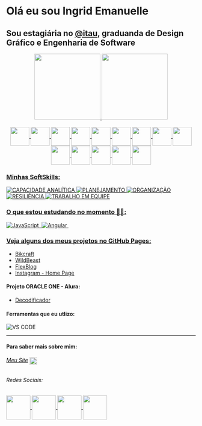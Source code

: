 # Olá eu sou Ingrid Emanuelle


## Sou estagiária no [@itau](https://www.itau.com.br/), graduanda de Design Gráfico e Engenharia de Software

<div align="center">
  
  <a href="https://github.com/ingridengdesign">
  
  <img height="175em" src="https://github-readme-stats.vercel.app/api?username=ingridengdesign&show_icons=true&theme=monokai&include_all_commits=true&count_private=true"/>
  <img height="175em" src="https://github-readme-stats.vercel.app/api/top-langs/?username=ingridengdesign&layout=compact&langs_count=7&theme=monokai"/>
  
</div>
  
<div style="display:inline_block" align="center"><br>
  
  <img align="center" width="50" src="https://cdn.jsdelivr.net/gh/devicons/devicon/icons/figma/figma-original.svg" />
  <img align="center" width="50" src="https://cdn.jsdelivr.net/gh/devicons/devicon/icons/java/java-original-wordmark.svg">
  <img align="center" width="50" src="https://cdn.jsdelivr.net/gh/devicons/devicon/icons/python/python-original-wordmark.svg">
  <img align="center" width="50" src="https://cdn.jsdelivr.net/gh/devicons/devicon/icons/html5/html5-original-wordmark.svg">
  <img align="center" width="50" src="https://cdn.jsdelivr.net/gh/devicons/devicon/icons/css3/css3-original-wordmark.svg">
  <img align="center" width="50" src="https://cdn.jsdelivr.net/gh/devicons/devicon/icons/javascript/javascript-plain.svg">
  <img align="center" width="50" src="https://cdn.jsdelivr.net/gh/devicons/devicon/icons/bootstrap/bootstrap-plain-wordmark.svg">
  <img align="center" width="50" src="https://cdn.jsdelivr.net/gh/devicons/devicon/icons/jquery/jquery-original-wordmark.svg">
  <img align="center" width="50" src="https://cdn.jsdelivr.net/gh/devicons/devicon/icons/php/php-original.svg"> 
  <img align="center" width="50" src="https://cdn.jsdelivr.net/gh/devicons/devicon/icons/mysql/mysql-original-wordmark.svg" />
  <img align="center" width="50" src="https://cdn.jsdelivr.net/gh/devicons/devicon/icons/angularjs/angularjs-original.svg" />
  <img align="center" width="50" src="https://cdn.jsdelivr.net/gh/devicons/devicon/icons/typescript/typescript-original.svg" />
  <img align="center" width="50" src="https://cdn.jsdelivr.net/gh/devicons/devicon/icons/spring/spring-original.svg" />
  <img align="center" width="50" src="https://cdn.jsdelivr.net/gh/devicons/devicon/icons/react/react-original.svg" />

</div>

### Minhas SoftSkills:

![CAPACIDADE ANALÍTICA](https://img.shields.io/badge/-CAPACIDADE%20ANAL%C3%8DTICA-272822?style=for-the-badge)
![PLANEJAMENTO](https://img.shields.io/badge/-PLANEJAMENTO-272822?style=for-the-badge)
![ORGANIZAÇÃO](https://img.shields.io/badge/-ORAGANIZAÇÃO-272822?style=for-the-badge)
![RESILIÊNCIA](https://img.shields.io/badge/-RESILIÊNCIA-272822?style=for-the-badge)
![TRABALHO EM EQUIPE](https://img.shields.io/badge/-TRABALHO%20EM%20EQUIPE-272822?style=for-the-badge)
  
  ### O que estou estudando no momento 👩‍💻:
  ![JavaScript](https://img.shields.io/badge/-JavaScript-CB7E2C?style=for-the-badge&logo=javascript)&nbsp;
  ![Angular](https://img.shields.io/badge/-Angular-CB7E2C?style=for-the-badge&logo=angular)&nbsp;
  <br>  
 
  ### Veja alguns dos meus projetos no GitHub Pages:
  
  - [Bikcraft](https://ingridengdesign.github.io/origamid-bikcraft/)
  - [WildBeast](https://ingridengdesign.github.io/origamid-wildbeast/)
  - [FlexBlog](https://ingridengdesign.github.io/origamid-flexblog/)
  - [Instagram - Home Page](https://ingridengdesign.github.io/instagram-home-page/)
  
  #### Projeto ORACLE ONE - Alura:
  - [Decodificador](https://ingridengdesign.github.io/ChallengeOneLogicaBr/)
  
  #### Ferramentas que eu utlizo:
  ![VS CODE](https://img.shields.io/badge/-VS%20Code-272822?style=for-the-badge&logo=visualstudiocode&logoColor=007ACC)
  
  ---
  #### Para saber mais sobre mim:
  
  ######  [Meu Site](https://ingridemanuelle.com) <a href="https://ingridemanuelle.com" target="_blank" ref="noopener noreferrer"> <img align="center" width="20" src="https://user-images.githubusercontent.com/71468902/216183385-01a75b0b-a852-4931-85c5-54c45194d613.png"/>
 </a>
  
  ###### Redes Sociais:
<div> 
 <a href="https://www.dribbble.com/ingridmanu" target="_blank" ref="noopener noreferrer">
  <img align="center" width="64" src="https://img.icons8.com/color/100/000000/dribbble.png"/>
  </a>
 <a href="https://www.behance.net/ingridemanuelle" target="_blank" ref="noopener noreferrer">
   <img align="center" width="64" src="https://img.icons8.com/color/100/000000/behance.png"/>
 </a> 
 <a href="https://www.linkedin.com/in/ingridemanuelle" target="_blank" ref="noopener noreferrer">
  <img align="center" width="64" src="https://img.icons8.com/color/100/000000/linkedin.png"/>
 </a> 
  <a href = "mailto:ingrid_engdesign@gmail.com">
  <img align="center" width="64" src="https://img.icons8.com/color/100/000000/secured-letter--v1.png"/>
 </a>
</div>
